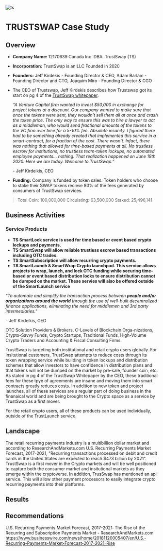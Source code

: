 ![ts](https://s2.coinmarketcap.com/static/img/coins/200x200/5829.png) 
# TRUSTSWAP Case Study

## Overview

* **Company Name:** 12170639 Canada Inc. DBA. TrustSwap (TS)
* **Incorporation:** TrustSwap is an LLC Founded in 2020
* **Founders:** Jeff Kirdekis - Founding Director & CEO, Adam Barlam - Founding Director and CTO, Joaquim Miro - Founding Director & CGO


* The CEO of Trustswap, Jeff Kirdekis describes how Trustswap got its start on pg 4 of the [TrustSwap whitepaper](https://pdfhost.io/v/7kEISzHai_Trust_Swap_WP_1_1pdf.pdf).

    _“A Venture Capital firm wanted to invest $50,000 in exchange for project tokens at a discount. Our company wanted to make sure that once the tokens were sent, they wouldn’t sell them all at once and crash the token price. The only way to ensure this was to hire a lawyer to act as a middleman, who would send fractional amounts of the tokens to the VC firm over time for a 5-10% fee. Absolute insanity. I figured there had to be something already created that implemented this service in a smart-contract, for a fraction of the cost. There wasn’t. Infact, there was nothing that allowed for time-based payments at all. No trustless  escrow  for  institutions,  no trustless team-token lockups,  no  automated employee payments... nothing. That realization happened on June 19th 2020. Here we are today. Welcome to TrustSwap.”_
    
    \- Jeff Kirdeikis, CEO
    
* **Funding:** Company is funded by token sales. Token holders who choose to stake their SWAP tokens recieve 80% of the fees generated by consumers of TrustSwap services.
>Total Coin: 100,000,000
>Circulating: 63,500,000
>Staked: 25,496,141






## Business Activities

### Service Products
* **TS SmartLock service is used for time based or event based crypto lockups and payments.**
* **TS SmartSwap will allow reliable trustless escrow based transactions including OTC trades.**
* **TS SmartSubscription will allow recurring crypto payments.**
* **TS SmartLaunch & SmartWrap Crypto launchpad. This service allows projects to wrap, launch, and lock OTC funding while securing time-based or event based distribution locks to ensure distribution cannot be dumped on the market. These servies will also be offered outside of the SmartLaunch service**

*"To automate and simplify the transaction process between **people and/or organizations around the world** through the use of well-built decentralized finance applications, eliminating the need for middlemen and 3rd party intermediaries."*

\- Jeff Kirdeikis, CEO

OTC Solution Providers & Brokers, C-Levels of Blockchain Orga-nizations, Crypto-Savvy Funds, Crypto Startups, Traditional Funds, High-Volume Crypto Traders and Accounting & Fiscal Consulting Firms.

TrustSwap is targeting both institutional and retail crypto users globally. For insitutional customers, TrustSwap attempts to reduce costs through its token wrapping service while building in token lockups and distribution schemes that allow investors to have confidence in distribution plans and that tokens will not be dumped on the market by pre-sale, founder coin, etc. As stated in pg 4 of the TrustSwap Whitepaper by the CEO, these traditional fees for these tpye of agreements are insane and moving them into smart contracts greatly reduces costs. In addition to new token and project launches, all of these services are a regular part of doing business in the finanaical world and are being brought to the Crypto space as a service by TrustSwap as a first mover.

For the retail crypto users, all of these products can be used individually, outside of the TrustLaunch service. 


## Landscape
The retail recurring payments industry is a multibillion dollar market and according to  ResearchAndMarkets.com U.S. Recurring Payments Market Forecast, 2017-2021, "Recurring transactions processed on debit and credit cards in the United States are expected to reach $473 billion by 2021". TrustSwap is a first mover in the Crypto markets and will be well positioned to capture both the consumer market and insitutional markets as they emerge within the cryptoverse. In addition, TrusSwap has mentioned an api service. This will allow other payment processors to easily integrate crypto recurring payments into their platforms.


## Results



## Recommendations



U.S. Recurring Payments Market Forecast, 2017-2021: The Rise of the Recurring and Subscription Payments Market - ResearchAndMarkets.com
https://www.businesswire.com/news/home/20181120005407/en/U.S.-Recurring-Payments-Market-Forecast-2017-2021-Rise